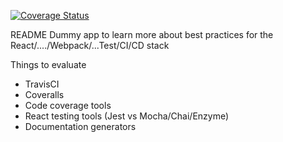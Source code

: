 [![Coverage Status](https://coveralls.io/repos/github/AaronPlave/dummy-app/badge.svg?branch=master)](https://coveralls.io/github/AaronPlave/dummy-app?branch=master)

README
Dummy app to learn more about best practices for the React/..../Webpack/...Test/CI/CD stack

Things to evaluate
* TravisCI
* Coveralls
* Code coverage tools
* React testing tools (Jest vs Mocha/Chai/Enzyme)
* Documentation generators
